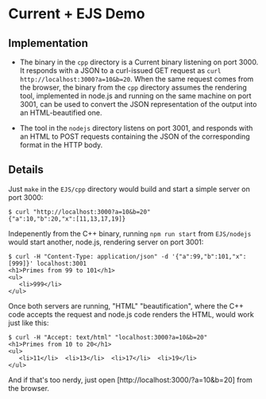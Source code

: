 # Current + EJS Demo

## Implementation

* The binary in the `cpp` directory is a Current binary listening on port 3000. It responds with a JSON to a curl-issued GET request as `curl http://localhost:3000?a=10&b=20`. When the same request comes from the browser, the binary from the `cpp` directory assumes the rendering tool, implemented in node.js and running on the same machine on port 3001, can be used to convert the JSON representation of the output into an HTML-beautified one.

* The tool in the `nodejs` directory listens on port 3001, and responds with an HTML to POST requests containing the JSON of the corresponding format in the HTTP body.

## Details

Just `make` in the `EJS/cpp` directory would build and start a simple server on port 3000:

```
$ curl "http://localhost:3000?a=10&b=20"
{"a":10,"b":20,"x":[11,13,17,19]}
```

Indepenently from the C++ binary, running `npm run start` from `EJS/nodejs` would start another, node.js, rendering server on port 3001:

```
$ curl -H "Content-Type: application/json" -d '{"a":99,"b":101,"x":[999]}' localhost:3001
<h1>Primes from 99 to 101</h1>
<ul>
   <li>999</li> 
</ul>
```

Once both servers are running, "HTML" "beautification", where the C++ code accepts the request and node.js code renders the HTML, would work just like this:

```
$ curl -H "Accept: text/html" "localhost:3000?a=10&b=20"
<h1>Primes from 10 to 20</h1>
<ul>
   <li>11</li>  <li>13</li>  <li>17</li>  <li>19</li> 
</ul>
```

And if that's too nerdy, just open [http://localhost:3000/?a=10&b=20] from the browser.
